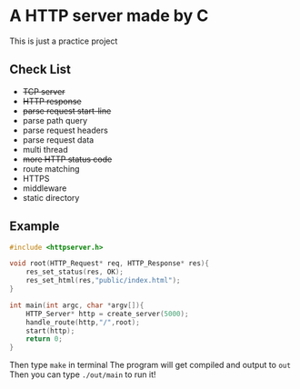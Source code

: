 # A HTTP server made by C

This is just a practice project

## Check List
- ~~TCP server~~
- ~~HTTP response~~
- ~~parse request start-line~~
- parse path query
- parse request headers
- parse request data
- multi thread
- ~~more HTTP status code~~
- route matching
- HTTPS
- middleware
- static directory

## Example
```C
#include <httpserver.h>

void root(HTTP_Request* req, HTTP_Response* res){
    res_set_status(res, OK);
    res_set_html(res,"public/index.html");
}

int main(int argc, char *argv[]){
    HTTP_Server* http = create_server(5000);
    handle_route(http,"/",root);
    start(http);
    return 0;
}
```
Then type `make` in terminal
The program will get compiled and output to `out`
Then you can type `./out/main` to run it!